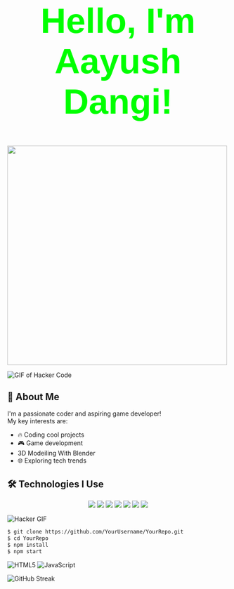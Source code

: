 
<h1 align="center" style="font-size: 80px; font-family: 'Verdana', sans-serif; color: #00FF00;">
  Hello, I'm Aayush Dangi!
</h1>

<img src="https://i.pinimg.com/originals/06/60/ef/0660efe82fa3da42ed56eef013171835.gif" width="500px" height="500px">


![GIF of Hacker Code](https://yourgiflink.com/hacker.gif)

## 🚀 About Me
I'm a passionate coder and aspiring game developer!  
My key interests are:

- 🔥 Coding cool projects
- 🎮 Game development
- 3D Modeiling With Blender
- 🌐 Exploring tech trends

## 🛠️ Technologies I Use
<p align="center"> <img src="https://img.shields.io/badge/OS-Linux-FCC624?style=for-the-badge&logo=linux&logoColor=black"> <img src="https://img.shields.io/badge/Code-Python-3776AB?style=for-the-badge&logo=python&logoColor=white"> <img src="https://img.shields.io/badge/Code-C++-00599C?style=for-the-badge&logo=cplusplus&logoColor=white"> <img src="https://img.shields.io/badge/Tools-Git-F05032?style=for-the-badge&logo=git&logoColor=white"> <img src="https://img.shields.io/badge/IDE-VS%20Code-007ACC?style=for-the-badge&logo=visual-studio-code&logoColor=white"> <img src="https://img.shields.io/badge/Cloud-GCP-4285F4?style=for-the-badge&logo=google-cloud&logoColor=white"> <img src="https://img.shields.io/badge/Database-PostgreSQL-316192?style=for-the-badge&logo=postgresql&logoColor=white"> </p>

![Hacker GIF](https://media.tenor.com/y2JXkY1pXkwAAAAM/cat-computer.gif)

```bash
$ git clone https://github.com/YourUsername/YourRepo.git
$ cd YourRepo
$ npm install
$ npm start
```

![HTML5](https://img.shields.io/badge/Code-HTML5-orange?style=flat-square&logo=html5)
![JavaScript](https://img.shields.io/badge/Code-JavaScript-yellow?style=flat-square&logo=javascript)



![GitHub Streak](https://streak-stats.demolab.com?user=YourUsername&theme=radical&hide_border=true)

